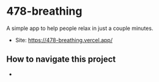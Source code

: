 # 478-breathing
A simple app to help people relax in just a couple minutes.
- Site: https://478-breathing.vercel.app/

## How to navigate this project
- 